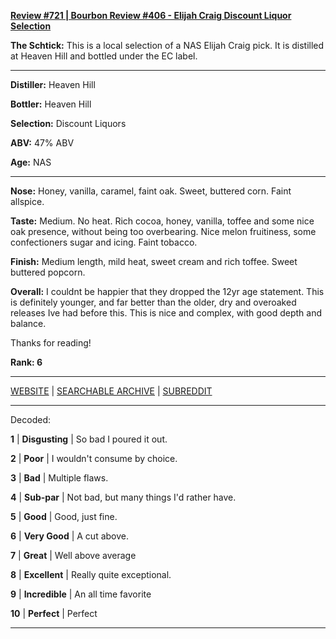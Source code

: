 
[**Review #721 | Bourbon Review #406 - Elijah Craig Discount Liquor Selection**]( https://t8ke.review/review-721-elijah-craig-small-batch-discount-liquors-selection/)

**The Schtick:** This is a local selection of a NAS Elijah Craig pick. It is distilled at Heaven Hill and bottled under the EC label. 

-----

**Distiller:** Heaven Hill  

**Bottler:** Heaven Hill

**Selection:** Discount Liquors

**ABV:**  47% ABV

**Age:** NAS 

-----

**Nose:**  Honey, vanilla, caramel, faint oak. Sweet, buttered corn. Faint allspice. 

**Taste:** Medium. No heat. Rich cocoa, honey, vanilla, toffee and some nice oak presence, without being too overbearing. Nice melon fruitiness, some confectioners sugar and icing. Faint tobacco. 

**Finish:** Medium length, mild heat, sweet cream and rich toffee. Sweet buttered popcorn. 

**Overall:** I couldnt be happier that they dropped the 12yr age statement. This is definitely younger, and far better than the older, dry and overoaked releases Ive had before this. This is nice and complex, with good depth and balance.

Thanks for reading!

**Rank: 6**



-----

[WEBSITE](https://t8ke.review) | [SEARCHABLE ARCHIVE](https://t8ke.review/review-archive/) | [SUBREDDIT](https://reddit.com/r/t8kereviews)

-----

Decoded:

**1** | **Disgusting** | So bad I poured it out.

**2** | **Poor** | I wouldn't consume by choice.

**3** | **Bad** | Multiple flaws.

**4** | **Sub-par** | Not bad, but many things I'd rather have.

**5** | **Good** | Good, just fine.

**6** | **Very Good** | A cut above.

**7** | **Great** | Well above average

**8** | **Excellent** | Really quite exceptional.

**9** | **Incredible** | An all time favorite

**10** | **Perfect** | Perfect

----

